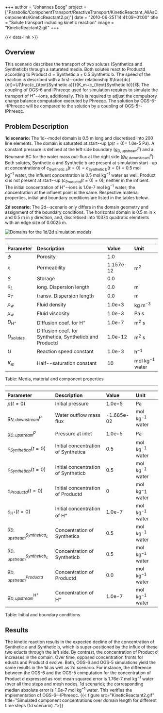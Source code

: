 +++
author = "Johannes Boog"
project = ["Parabolic/ComponentTransport/ReactiveTransport/KineticReactant_AllAsComponents/KineticReactant2.prj"]
date = "2010-06-25T14:41:09+01:00"
title = "Solute transport including kinetic reaction"
image = "KineticReactant2.gif"
+++

{{< data-link >}}

## Overview

<!-- vale off -->

This scenario describes the transport of two solutes (Synthetica and Syntheticb) through a saturated media.
Both solutes react to Productd according to $\text{Product d}=\text{Synthetic a}+0.5~\text{Synthetic b}$.
The speed of the reaction is described with a first--order relationship $\frac{dc}{dt}=U(\frac{c_{\text{Synthetic a}}}{K_m+c_{\text{Synthetic b}}})$.
The coupling of OGS-6 and IPhreeqc used for simulation requires to simulate the transport of $H^+$--ions, additionally.
This is required to adjust the compulsory charge balance computation executed by Phreeqc.
The solution by OGS-6--IPhreeqc will be compared to the solution by a coupling of OGS-5--IPhreeqc.

## Problem Description

**1d scenario:**
The 1d--model domain is 0.5 m long and discretised into 200 line elements.
The domain is saturated at start--up ($p(t=0)=$ 1.0e-5 Pa).
A constant pressure is defined at the left side boundary ($g_{D,\text{upstream}}^p$) and a Neumann BC for the water mass out-flux at the right side ($g_{N,\text{downstream}}^p$).
Both solutes, Synthetic a and Synthetic b are present at simulation start--up at concentrations of $c_{\text{Synthetic a}}(t=0)=c_{\text{Synthetic b}}(t=0)= 0.5~\textrm{mol kg}^{-1}~\textrm{water}$, the influent concentration is $0.5~\textrm{mol kg}^{-1}~\textrm{water}$ as well.
Product d is not present at start--up ($c_{\text{Productd}}(t=0)=0$); neither in the influent.
The initial concentration of $\text{H}^+$--ions is $1.0e\textrm{-}7~\textrm{mol kg}^{-1}~\textrm{water}$; the concentration at the influent point is the same.
Respective material properties, initial and boundary conditions are listed in the tables below.

**2d scenario:**
The 2d--scenario only differs in the domain geometry and assignment of the boundary conditions.
The horizontal domain is 0.5 m in x and 0.5 m in y direction, and,  discretised into 10374 quadratic elemtents with an edge size of 0.0025 m.

![Domains for the 1d/2d simulation models](KineticReactant2_domain.png)

-----------------------------------------

|Parameter | Description | Value | Unit |
|:-------- | :---------- | :---- | :--- |
| $\phi$   | Porosity    | 1.0   |  |
| $\kappa$ | Permeability | 1.157e-12 | $\textrm{m}^2$ |
| $S$   | Storage | 0.0     |  |
| $a_L$ | long. Dispersion length | 0.0   | m |
| $a_T$ | transv. Dispersion length | 0.0  | m |
| $\rho_w$ | Fluid density | 1.0e+3 | $\textrm{kg m}^{-3}$ |
| $\mu_w$ | Fluid viscosity | 1.0e-3 | Pa s |
| $D_{\text{H}^+}$ | Diffusion coef. for $\text{H}^+$ | 1.0e-7     | m$^2$ s |
| $D_{solutes}$ | Diffusion coef. for Synthetica, Syntheticb and Productd | 1.0e-12 | m$^2$ s |
| $U$ | Reaction speed constant | 1.0e-3 | h$^{-1}$ |
| $K_m$ | Half--saturation constant | 10 | mol kg$^{-1}$ water |

Table: Media, material and component properties

-----------------------------------------

| Parameter | Description | Value | Unit |
|:--------- | :---------- | :---- | :--- |
| $p(t=0)$  | Initial pressure | 1.0e+5  | Pa |
| $g_{N,downstream}^p$ | Water outflow mass flux | -1.685e-02 | mol kg$^{-1}$ water |
| $g_{D,upstream}^p$ | Pressure at inlet | 1.0e+5 | Pa |
| $c_{Synthetica}(t=0)$  | Initial concentration of Synthetica | 0.5     | mol kg$^{-1}$ water |
| $c_{Syntheticb}(t=0)$  | Initial concentration of Syntheticb | 0.5     | mol kg$^{-1}$ water |
| $c_{Productd}(t=0)$  | Initial concentration of Productd | 0     | mol kg${^-1}$ water |
| $c_{\text{H}^+}(t=0)$  | Initial concentration of $\text{H}^+$ | 1.0e-7     |  mol kg$^{-1}$ water |
|  $g_{D,upstream}^{Synthetica_c}$ | Concentration of Synthetica |  0.5 | mol kg$^{-1}$ water |
|  $g_{D,upstream}^{Syntheticb_c}$ | Concentration of Syntheticb |  0.5 | mol kg$^{-1}$ water |
|  $g_{D,upstream}^{Productd}$ | Concentration of Productd |  0.0 | mol kg$^{-1}$ water |
|  $g_{D,upstream}^{\text{H}^+}$ | Concentration of $\text{H}^+$ |  1.0e-7 | mol kg$^{-1}$ water |

Table: Initial and boundary conditions

## Results

The kinetic reaction results in the expected decline of the concentration of Synthetic a and Synthetic b, which is super-positioned by the influx of these two educts through the left side.
By contrast, the concentration of Product d increases in the domain.
Over time, opposed concentration fronts for educts and Product d evolve.
Both, OGS-6 and OGS-5 simulations yield the same results in the 1d as well as 2d scenario.
For instance, the difference between the OGS-6 and the OGS-5 computation for the concentration of Product d expressed as root mean squared error is 1.76e-7 mol kg$^{-1}$ water (over all time steps and mesh nodes, 1d scenario); the corresponding median absolute error is 1.0e-7 mol kg$^{-1}$ water.
This verifies the implementation of OGS-6--IPhreeqc.
{{< figure src="KineticReactant2.gif" title="Simulated component concentrations over domain length for different time steps (1d scenario) .">}}
